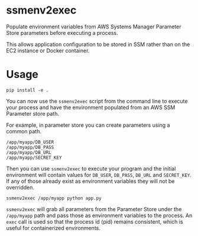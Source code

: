 # ssmenv2exec

Populate environment variables from AWS Systems Manager Parameter Store
parameters before executing a process.

This allows application configuration to be stored in SSM rather than on
the EC2 instance or Docker container.

# Usage

    pip install -e .

You can now use the `ssmenv2exec` script from the command line to execute your process
and have the environment populated from an AWS SSM Parameter store path.

For example, in parameter store you can create parameters using a common path.

    /app/myapp/DB_USER
    /app/myapp/DB_PASS
    /app/myapp/DB_URL
    /app/myapp/SECRET_KEY

Then you can use `ssmenv2exec` to execute your program and the initial environment
will contain values for `DB_USER`, `DB_PASS`, `DB_URL` and `SECRET_KEY`. If any of
those already exist as environment variables they will not be overridden.

    ssmenv2exec /app/myapp python app.py

`ssmenv2exec` will grab all parameters from the Parameter Store under the
`/app/myapp` path and pass those as environment variables to the process. An
`exec` call is used so that the process id (pid) remains consistent, which is
useful for containerized environments.
